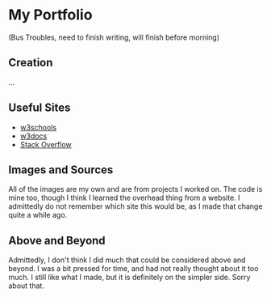 # My Portfolio
(Bus Troubles, need to finish writing, will finish before morning)

## Creation
...

## Useful Sites
* [w3schools](https://www.w3schools.com/)
* [w3docs](https://www.w3docs.com/)
* [Stack Overflow](https://stackoverflow.com/)

## Images and Sources
All of the images are my own and are from projects I worked on.
The code is mine too, though I think I learned the overhead thing from a website.  I admittedly do not remember which site this would be, as I made that change quite a while ago.

## Above and Beyond
Admittedly, I don't think I did much that could be considered above and beyond.  I was a bit pressed for time, and had not really thought about it too much.  I still like what I made, but it is definitely on the simpler side.  Sorry about that.
